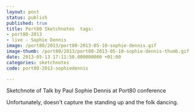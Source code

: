 ```yaml
---
layout: post
status: publish
published: true
title: Port80 Sketchnotes  tags:
- port80-2013
- live - Sophie Dennis
image: /port80/2013/port80-2013-05-10-sophie-dennis.gif
image-thumb: /port80/2013/port80-2013-05-10-sophie-dennis-thumb.gif
date: 2013-05-13 17:11:58.000000000 +01:00
categories: sketchnotes
code: port80-2013-sophiedennis

---
```


Sketchnote of Talk by Paul Sophie Dennis at Port80 conference

Unfortunately, doesn't capture the standing up and the folk dancing. 
